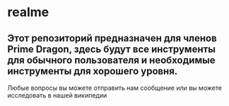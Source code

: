 # realme
Этот репозиторий предназначен для членов Prime Dragon,
здесь будут все инструменты для обычного пользователя
и необходимые инструменты для хорошего уровня.
--------------------------------------------------------------
Любые вопросы вы можете отправить нам
сообщение или вы можете исследовать
в нашей википедии
